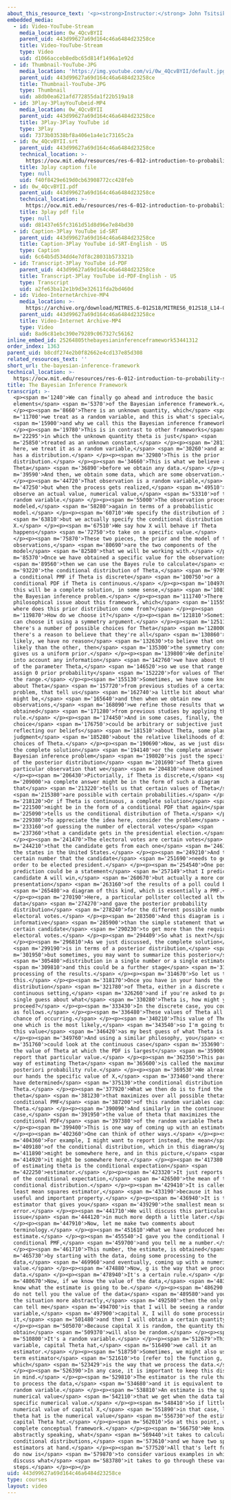 ```yaml
---
about_this_resource_text: '<p><strong>Instructor:</strong> John Tsitsiklis</p>'
embedded_media:
  - id: Video-YouTube-Stream
    media_location: 0w_4QcvBYII
    parent_uid: 443d99627a69d164c46a6484d23258ce
    title: Video-YouTube-Stream
    type: Video
    uid: d1066acceb8edbc65d814f1496a1e92d
  - id: Thumbnail-YouTube-JPG
    media_location: 'https://img.youtube.com/vi/0w_4QcvBYII/default.jpg'
    parent_uid: 443d99627a69d164c46a6484d23258ce
    title: Thumbnail-YouTube-JPG
    type: Thumbnail
    uid: a8db0ea621afd772855da1f22b519a18
  - id: 3Play-3PlayYouTubeid-MP4
    media_location: 0w_4QcvBYII
    parent_uid: 443d99627a69d164c46a6484d23258ce
    title: 3Play-3Play YouTube id
    type: 3Play
    uid: 7373b03538bf8a406e1a4e1c73165c2a
  - id: 0w_4QcvBYII.srt
    parent_uid: 443d99627a69d164c46a6484d23258ce
    technical_location: >-
      https://ocw.mit.edu/resources/res-6-012-introduction-to-probability-spring-2018/part-ii-inference-limit-theorems/the-bayesian-inference-framework/0w_4QcvBYII.srt
    title: 3play caption file
    type: null
    uid: f40f8429e619d0cb63908772cc428feb
  - id: 0w_4QcvBYII.pdf
    parent_uid: 443d99627a69d164c46a6484d23258ce
    technical_location: >-
      https://ocw.mit.edu/resources/res-6-012-introduction-to-probability-spring-2018/part-ii-inference-limit-theorems/the-bayesian-inference-framework/0w_4QcvBYII.pdf
    title: 3play pdf file
    type: null
    uid: d81437e65fc3161d51d8d96e7e84bd30
  - id: Caption-3Play YouTube id-SRT
    parent_uid: 443d99627a69d164c46a6484d23258ce
    title: Caption-3Play YouTube id-SRT-English - US
    type: Caption
    uid: 6c64b5d534dd4e7df8c28031b573321b
  - id: Transcript-3Play YouTube id-PDF
    parent_uid: 443d99627a69d164c46a6484d23258ce
    title: Transcript-3Play YouTube id-PDF-English - US
    type: Transcript
    uid: a2fe63ba12e1b9d3e32611fda2bd460d
  - id: Video-InternetArchive-MP4
    media_location: >-
      https://archive.org/download/MITRES.6-012S18/MITRES6_012S18_L14-04_300k.mp4
    parent_uid: 443d99627a69d164c46a6484d23258ce
    title: Video-Internet Archive-MP4
    type: Video
    uid: 8ad6c81ebc390e79289c067327c56162
inline_embed_id: 25264805thebayesianinferenceframework53441312
order_index: 1363
parent_uid: b8cdf274e2b0f82662e4cd137e85d308
related_resources_text: ''
short_url: the-bayesian-inference-framework
technical_location: >-
  https://ocw.mit.edu/resources/res-6-012-introduction-to-probability-spring-2018/part-ii-inference-limit-theorems/the-bayesian-inference-framework
title: The Bayesian Inference Framework
transcript: >-
  <p><span m='1240'>We can finally go ahead and introduce the basic
  elements</span> <span m='5370'>of the Bayesian inference framework.</span>
  </p><p><span m='8660'>There is an unknown quantity, which</span> <span
  m='11700'>we treat as a random variable, and this is what's special</span>
  <span m='15900'>and why we call this the Bayesian inference framework.</span>
  </p><p><span m='19780'>This is in contrast to other frameworks</span> <span
  m='22295'>in which the unknown quantity theta is just</span> <span
  m='25850'>treated as an unknown constant.</span> </p><p><span m='28110'>But
  here, we treat it as a random variable,</span> <span m='30260'>and as such, it
  has a distribution.</span> </p><p><span m='32980'>This is the prior
  distribution.</span> </p><p><span m='34660'>This is what we believe about
  Theta</span> <span m='36890'>before we obtain any data.</span> </p><p><span
  m='39590'>And then, we obtain some data, which are some observation.</span>
  </p><p><span m='44720'>That observation is a random variable,</span> <span
  m='47250'>but when the process gets realized,</span> <span m='49510'>we
  observe an actual value, numerical value,</span> <span m='53310'>of this
  random variable.</span> </p><p><span m='55000'>The observation process is
  modeled,</span> <span m='58280'>again in terms of a probabilistic
  model.</span> </p><p><span m='60710'>We specify the distribution of X,</span>
  <span m='63810'>but we actually specify the conditional distribution of
  X.</span> </p><p><span m='67510'>We say how X will behave if Theta
  happens</span> <span m='72750'>to take on a specific value.</span>
  </p><p><span m='75870'>These two pieces, the prior and the model of the
  observations,</span> <span m='80690'>are the two components of the
  model</span> <span m='82580'>that we will be working with.</span> </p><p><span
  m='85370'>Once we have obtained a specific value for the observations,</span>
  <span m='89560'>then we can use the Bayes rule to calculate</span> <span
  m='93220'>the conditional distribution of Theta,</span> <span m='97090'>either
  a conditional PMF if Theta is discrete</span> <span m='100750'>or a
  conditional PDF if Theta is continuous.</span> </p><p><span m='104970'>And
  this will be a complete solution, in some sense,</span> <span m='108310'>of
  the Bayesian inference problem.</span> </p><p><span m='111740'>There's one
  philosophical issue about this framework, which</span> <span m='115550'>is
  where does this prior distribution come from?</span> </p><p><span
  m='119870'>How do we choose it?</span> </p><p><span m='121810'>Sometimes we
  can choose it using a symmetry argument.</span> </p><p><span m='125110'>If
  there's a number of possible choices for Theta</span> <span m='128000'>and
  there's a reason to believe that they're all</span> <span m='130860'>equally
  likely, we have no reason</span> <span m='132630'>to believe that one is more
  likely than the other, then</span> <span m='135300'>the symmetry consideration
  gives us a uniform prior.</span> </p><p><span m='139800'>We definitely take
  into account any information</span> <span m='142760'>we have about the range
  of the parameter Theta,</span> <span m='146520'>so we use that range and we
  assign 0 prior probability</span> <span m='152220'>for values of Theta outside
  the range.</span> </p><p><span m='155130'>Sometimes, we have some knowledge
  about Theta</span> <span m='157720'>from previous studies of a certain
  problem, that tell us</span> <span m='162740'>a little bit about what Theta
  might be,</span> <span m='165640'>and then when we obtain new
  observations,</span> <span m='168090'>we refine those results that were
  obtained</span> <span m='171280'>from previous studies by applying the Bayes
  rule.</span> </p><p><span m='174450'>And in some cases, finally, the
  choice</span> <span m='176750'>could be arbitrary or subjective just
  reflecting our beliefs</span> <span m='181510'>about Theta, some plausible
  judgment</span> <span m='185280'>about the relative likelihoods of different
  choices of Theta.</span> </p><p><span m='190690'>Now, as we just discussed,
  the complete solution</span> <span m='194140'>or the complete answer to a
  Bayesian inference problem</span> <span m='198020'>is just the specification
  of the posterior distribution</span> <span m='201690'>of Theta given the
  particular observation that we</span> <span m='204810'>have obtained.</span>
  </p><p><span m='206430'>Pictorially, if Theta is discrete,</span> <span
  m='209000'>a complete answer might be in the form of such a diagram
  that</span> <span m='213220'>tells us that certain values of Theta</span>
  <span m='215380'>are possible with certain probabilities.</span> </p><p><span
  m='218120'>Or if Theta is continuous, a complete solution</span> <span
  m='221500'>might be in the form of a conditional PDF that again</span> <span
  m='225090'>tells us the conditional distribution of Theta.</span> </p><p><span
  m='229380'>To appreciate the idea here, consider the problem</span> <span
  m='233160'>of guessing the number of electoral votes</span> <span
  m='237360'>that a candidate gets in the presidential election.</span>
  </p><p><span m='241470'>The electoral votes are certain votes</span> <span
  m='244210'>that the candidate gets from each one</span> <span m='246190'>of
  the states in the United States.</span> </p><p><span m='249210'>And there is a
  certain number that the candidate</span> <span m='251690'>needs to get in
  order to be elected president.</span> </p><p><span m='254540'>One possible
  prediction could be a statement</span> <span m='257149'>that I predict that
  candidate A will win,</span> <span m='260670'>but actually a more complete
  presentation</span> <span m='263160'>of the results of a poll could be</span>
  <span m='265480'>a diagram of this kind, which is essentially a PMF.</span>
  </p><p><span m='270190'>Here, a particular pollster collected all the
  data</span> <span m='274270'>and gave the posterior probability
  distribution</span> <span m='278240'>for the different possible numbers of
  electoral votes.</span> </p><p><span m='283500'>And this diagram is a lot more
  informative</span> <span m='285900'>than the simple statement that we expect a
  certain candidate</span> <span m='290230'>to get more than the required
  electoral votes.</span> </p><p><span m='294409'>So what is next?</span>
  </p><p><span m='296810'>As we just discussed, the complete solution</span>
  <span m='299190'>is in terms of a posterior distribution,</span> <span
  m='301950'>but sometimes, you may want to summarize this posterior</span>
  <span m='305480'>distribution in a single number or a single estimate,</span>
  <span m='309810'>and this could be a further stage</span> <span m='311930'>of
  processing of the results.</span> </p><p><span m='314670'>So let us talk about
  this.</span> </p><p><span m='318170'>Once you have in your hands the posterior
  distribution</span> <span m='321780'>of Theta, either in a discrete or in a
  continuous setting,</span> <span m='326260'>and if you're asked to provide a
  single guess about what</span> <span m='330280'>Theta is, how might you
  proceed?</span> </p><p><span m='333430'>In the discrete case, you could argue
  as follows.</span> </p><p><span m='336480'>These values of Theta all have some
  chance of occurring.</span> </p><p><span m='340210'>This value of Theta is the
  one which is the most likely,</span> <span m='343540'>so I'm going to report
  this value</span> <span m='346420'>as my best guess of what Theta is.</span>
  </p><p><span m='349760'>And using a similar philosophy, you</span> <span
  m='351760'>could look at the continuous case</span> <span m='353690'>and find
  the value of Theta at which the PDF is largest</span> <span m='359000'>and
  report that particular value.</span> </p><p><span m='362350'>This particular
  way of estimating Theta</span> <span m='365600'>is called the maximum a
  posteriori probability rule.</span> </p><p><span m='369530'>We already have in
  our hands the specific value of X,</span> <span m='373460'>and therefore, we
  have determined</span> <span m='375130'>the conditional distribution for
  Theta.</span> </p><p><span m='377920'>What we then do is to find the value of
  theta</span> <span m='381230'>that maximizes over all possible thetas the
  conditional PMF</span> <span m='387200'>of this random variables capital
  Theta.</span> </p><p><span m='390090'>And similarly in the continuous
  case,</span> <span m='391950'>the value of theta that maximizes the
  conditional PDF</span> <span m='397380'>of the random variable Theta.</span>
  </p><p><span m='399400'>This is one way of coming up with an estimate.</span>
  </p><p><span m='402360'>One can think of other ways.</span> </p><p><span
  m='404360'>For example, I might want to report instead, the mean</span> <span
  m='409180'>of the conditional distribution, which in this diagram</span> <span
  m='411890'>might be somewhere here, and in this picture,</span> <span
  m='414920'>it might be somewhere here.</span> </p><p><span m='417380'>This way
  of estimating theta is the conditional expectation</span> <span
  m='422250'>estimator.</span> </p><p><span m='423320'>It just reports the value
  of the conditional expectation,</span> <span m='426500'>the mean of this
  conditional distribution.</span> </p><p><span m='429410'>It is called the
  least mean squares estimator,</span> <span m='433190'>because it has a certain
  useful and important property.</span> </p><p><span m='436940'>It is the
  estimator that gives you</span> <span m='439290'>the smallest mean squared
  error.</span> </p><p><span m='441710'>We will discuss this particular
  issue</span> <span m='444120'>in much more depth a little later.</span>
  </p><p><span m='447910'>Now, let me make two comments about
  terminology.</span> </p><p><span m='451610'>What we have produced here is an
  estimate.</span> </p><p><span m='455540'>I gave you the conditional PDF or
  conditional PMF,</span> <span m='459700'>and you tell me a number.</span>
  </p><p><span m='461710'>This number, the estimate, is obtained</span> <span
  m='465730'>by starting with the data, doing some processing to the
  data,</span> <span m='469960'>and eventually, coming up with a numerical
  value.</span> </p><p><span m='474880'>Now, g is the way that we process the
  data.</span> </p><p><span m='478940'>It's a certain rule.</span> </p><p><span
  m='480670'>Now, if we know the value of the data,</span> <span m='483570'>we
  know what the estimate is going to be.</span> </p><p><span m='486290'>But if I
  do not tell you the value of the data</span> <span m='489580'>and you look at
  the situation more abstractly,</span> <span m='492580'>then the only thing you
  can tell me</span> <span m='494700'>is that I will be seeing a random
  variable,</span> <span m='497900'>capital X, I will do some processing to
  it,</span> <span m='501480'>and then I will obtain a certain quantity.</span>
  </p><p><span m='505070'>Because capital X is random, the quantity that I will
  obtain</span> <span m='509370'>will also be random.</span> </p><p><span
  m='510800'>It's a random variable.</span> </p><p><span m='512679'>This random
  variable, capital Theta hat,</span> <span m='516490'>we call it an
  estimator.</span> </p><p><span m='518750'>Sometimes, we might also use the
  term estimator</span> <span m='521610'>to [refer to] the function g,
  which</span> <span m='523429'>is the way that we process the data.</span>
  </p><p><span m='526390'>In any case, it is important to keep this distinction
  in mind.</span> </p><p><span m='529810'>The estimator is the rule that we use
  to process the data,</span> <span m='534680'>and it is equivalent to a certain
  random variable.</span> </p><p><span m='538810'>An estimate is the specific
  numerical value</span> <span m='542110'>that we get when the data take a
  specific numerical value.</span> </p><p><span m='548410'>So if little x is the
  numerical value of capital X,</span> <span m='551890'>in that case, little
  theta hat is the numerical value</span> <span m='556730'>of the estimator
  capital Theta hat.</span> </p><p><span m='562010'>So at this point, we have a
  complete conceptual framework.</span> </p><p><span m='566750'>We know,
  abstractly speaking, what</span> <span m='569440'>it takes to calculate
  conditional distributions,</span> <span m='573610'>and we have two specific
  estimators at hand.</span> </p><p><span m='577520'>All that's left for us to
  do now is</span> <span m='579870'>to consider various examples in which we can
  discuss what</span> <span m='583780'>it takes to go through these various
  steps.</span> </p><p></p>
uid: 443d99627a69d164c46a6484d23258ce
type: courses
layout: video
---
```

